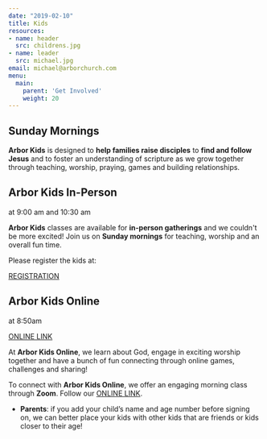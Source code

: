 ```yaml
---
date: "2019-02-10"
title: Kids
resources:
- name: header
  src: childrens.jpg
- name: leader
  src: michael.jpg
email: michael@arborchurch.com
menu:
  main:
    parent: 'Get Involved'
    weight: 20
---
```


<h2>Sunday Mornings</h2>

**Arbor Kids** is designed to **help families raise disciples** to **find and follow Jesus** and to foster an understanding of scripture as we grow together through teaching, worship, praying, games and building relationships.  

<h2 class="tight-header">Arbor Kids In-Person</h2> at 9:00 am and 10:30 am

**Arbor Kids** classes are available for **in-person gatherings** and we couldn't be more excited! Join us on **Sunday mornings** for teaching, worship and an overall fun time.

Please register the kids at:

[REGISTRATION](https://arborchurch.churchcenter.com/registrations)

<h2 class="tight-header">Arbor Kids Online</h2> at 8:50am

[ONLINE LINK](https://us02web.zoom.us/j/81030327719?pwd=WjkydnhoYUVRK2haSXJ6M1hTRm04Zz09)

At **Arbor Kids Online**, we learn about God, engage in exciting worship together and have a bunch of fun connecting through online games, challenges and sharing!  

To connect with **Arbor Kids Online**, we offer an engaging morning class through **Zoom**. Follow our [ONLINE LINK](https://us02web.zoom.us/j/81030327719?pwd=WjkydnhoYUVRK2haSXJ6M1hTRm04Zz09).

- **Parents**: if you add your child’s name and age number before signing on, we can better place your kids with other kids that are friends or kids closer to their age!
